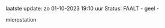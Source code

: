 laatste update: 
zo 01-10-2023 19:10   uur 
Status: FAALT - geel - 
<div class="service Y">microstation</div>